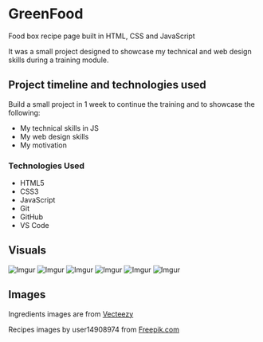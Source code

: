 # GreenFood
Food box recipe page built in HTML, CSS and JavaScript


It was a small project designed to showcase my technical and web design skills during a training module.


## Project timeline and technologies used

Build a small project in 1 week to continue the training and to showcase the following:
* My technical skills in JS
* My web design skills
* My motivation

### Technologies Used

* HTML5
* CSS3
* JavaScript
* Git
* GitHub
* VS Code


## Visuals

![Imgur](https://tinyurl.com/mr2wwe5e)
![Imgur](https://tinyurl.com/mryp9r8s)
![Imgur](https://tinyurl.com/4exmfbdc)
![Imgur](https://tinyurl.com/yc4tze6v)
![Imgur](https://www.zestcitron.be/wp-content/uploads/2024/04/nav-close.jpg)
![Imgur](https://www.zestcitron.be/wp-content/uploads/2024/04/nav-open.jpg)


## Images

Ingredients images are from <a href="https://www.vecteezy.com/" target="_blank">Vecteezy</a>

Recipes images by user14908974 from <a href="https://www.freepik.com" target="_blank">Freepik.com</a>
